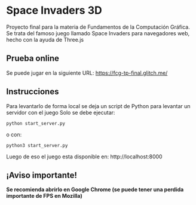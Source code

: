 # Space Invaders 3D

Proyecto final para la materia de Fundamentos de la Computación Gráfica.
Se trata del famoso juego llamado Space Invaders para navegadores web, hecho con la ayuda de Three.js

## Prueba online
Se puede jugar en la siguiente URL: https://fcg-tp-final.glitch.me/


## Instrucciones
Para levantarlo de forma local se deja un script de Python para levantar un servidor con el juego
Solo se debe ejecutar:
```
python start_server.py
```
o con:
``` 
python3 start_server.py
``` 

Luego de eso el juego esta disponible en: http://localhost:8000

## ¡Aviso importante!

**Se recomienda abrirlo en Google Chrome (se puede tener una perdida importante de FPS en Mozilla)**
